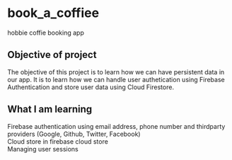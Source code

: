 # book_a_coffiee

hobbie coffie booking app

## Objective of project
The objective of this project is to learn how we can have persistent data in our app. It is to learn how we can handle user authetication using Firebase Authentication and store user data using Cloud Firestore.

## What I am learning
Firebase authentication using email address, phone number and thirdparty providers (Google, Github, Twitter, Facebook)<br>
Cloud store in firebase cloud store<br>
Managing user sessions
